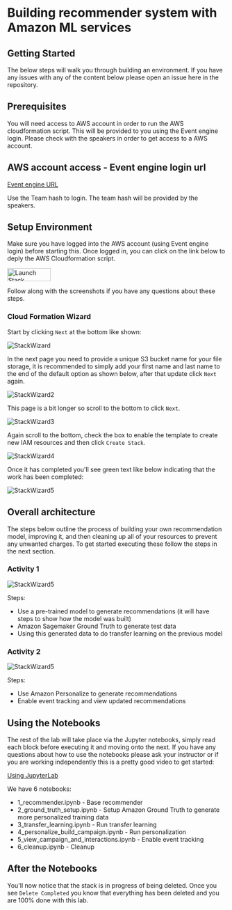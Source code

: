 # Building recommender system with Amazon ML services

## Getting Started

The below steps will walk you through building an environment. If you have any issues with any of the content below please open an issue here in the repository.

## Prerequisites

You will need access to AWS account in order to run the AWS cloudformation script.
This will be provided to you using the Event engine login. 
Please check with the speakers in order to get access to a AWS account.

## AWS account access - Event engine login url


<a href="https://dashboard.eventengine.run/login" target="_blank">Event engine URL</a>

Use the Team hash to login. The team hash will be provided by the speakers.


## Setup Environment

Make sure you have logged into the AWS account (using Event engine login) before starting this. Once logged in, you can click on the link below to deply the AWS Cloudformation script. 


<a href="https://console.aws.amazon.com/cloudformation/home#/stacks/new?stackName=StrataNYPersonalizeWorkshop&templateURL=https://workshop-assets-us-east-1.s3.amazonaws.com/strata-ny-2019/cloudformation/master.yaml"><img src="static/imgs/cfn-stack.png" title="Launch Stack" width="100" height="30" /></a>

Follow along with the screenshots if you have any questions about these steps.

### Cloud Formation Wizard

Start by clicking `Next` at the bottom like shown:

![StackWizard](static/imgs/img1.png)

In the next page you need to provide a unique S3 bucket name for your file storage, it is recommended to simply add your first name and last name to the end of the default option as shown below, after that update click `Next` again.

![StackWizard2](static/imgs/img3.png)

This page is a bit longer so scroll to the bottom to click `Next`.

![StackWizard3](static/imgs/img4.png)

Again scroll to the bottom, check the box to enable the template to create new IAM resources and then click `Create Stack`.

![StackWizard4](static/imgs/img5.png)

Once it has completed you'll see green text like below indicating that the work has been completed:

![StackWizard5](static/imgs/img7.png)


## Overall architecture

The steps below outline the process of building your own recommendation model, improving it, and then cleaning up all of your resources to prevent any unwanted charges. To get started executing these follow the steps in the next section.

### Activity 1

![StackWizard5](static/imgs/activity-1.png)

Steps:
 - Use a pre-trained model to generate recommendations (it will have steps to show how the model was built)
 - Amazon Sagemaker Ground Truth to generate test data
 - Using this generated data to do transfer learning on the previous model

### Activity 2

![StackWizard5](static/imgs/activity-2.png)

Steps:
 - Use Amazon Personalize to generate recommendations
 - Enable event tracking and view updated recommendations

## Using the Notebooks

The rest of the lab will take place via the Jupyter notebooks, simply read each block before executing it and moving onto the next. If you have any questions about how to use the notebooks please ask your instructor or if you are working independently this is a pretty good video to get started:


<a href="https://www.youtube.com/watch?v=Gzun8PpyBCo" target="_blank">Using JupyterLab</a>


We have 6 notebooks:

 - 1_recommender.ipynb - Base recommender
 - 2_ground_truth_setup.ipynb - Setup Amazon Ground Truth to generate more personalized training data
 - 3_transfer_learning.ipynb - Run transfer learning
 - 4_personalize_build_campaign.ipynb - Run personalization
 - 5_view_campaign_and_interactions.ipynb - Enable event tracking
 - 6_cleanup.ipynb - Cleanup



## After the Notebooks

You'll now notice that the stack is in progress of being deleted. Once you see `Delete Completed` you know that everything has been deleted and you are 100% done with this lab.

